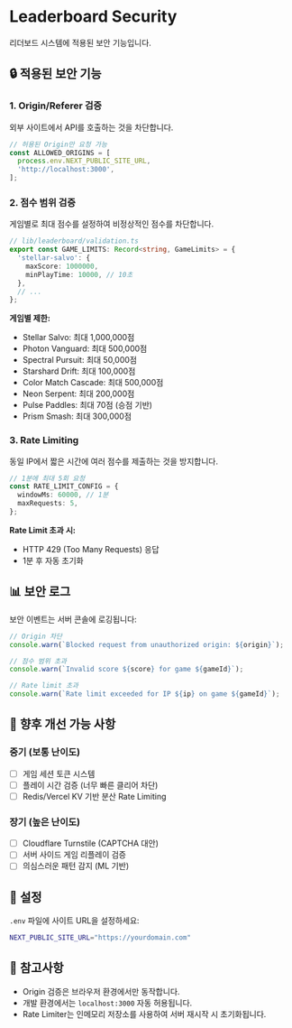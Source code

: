# Leaderboard Security

리더보드 시스템에 적용된 보안 기능입니다.

## 🔒 적용된 보안 기능

### 1. Origin/Referer 검증
외부 사이트에서 API를 호출하는 것을 차단합니다.

```typescript
// 허용된 Origin만 요청 가능
const ALLOWED_ORIGINS = [
  process.env.NEXT_PUBLIC_SITE_URL,
  'http://localhost:3000',
];
```

### 2. 점수 범위 검증
게임별로 최대 점수를 설정하여 비정상적인 점수를 차단합니다.

```typescript
// lib/leaderboard/validation.ts
export const GAME_LIMITS: Record<string, GameLimits> = {
  'stellar-salvo': {
    maxScore: 1000000,
    minPlayTime: 10000, // 10초
  },
  // ...
};
```

**게임별 제한:**
- Stellar Salvo: 최대 1,000,000점
- Photon Vanguard: 최대 500,000점
- Spectral Pursuit: 최대 50,000점
- Starshard Drift: 최대 100,000점
- Color Match Cascade: 최대 500,000점
- Neon Serpent: 최대 200,000점
- Pulse Paddles: 최대 70점 (승점 기반)
- Prism Smash: 최대 300,000점

### 3. Rate Limiting
동일 IP에서 짧은 시간에 여러 점수를 제출하는 것을 방지합니다.

```typescript
// 1분에 최대 5회 요청
const RATE_LIMIT_CONFIG = {
  windowMs: 60000, // 1분
  maxRequests: 5,
};
```

**Rate Limit 초과 시:**
- HTTP 429 (Too Many Requests) 응답
- 1분 후 자동 초기화

## 📊 보안 로그

보안 이벤트는 서버 콘솔에 로깅됩니다:

```typescript
// Origin 차단
console.warn(`Blocked request from unauthorized origin: ${origin}`);

// 점수 범위 초과
console.warn(`Invalid score ${score} for game ${gameId}`);

// Rate limit 초과
console.warn(`Rate limit exceeded for IP ${ip} on game ${gameId}`);
```

## 🚀 향후 개선 가능 사항

### 중기 (보통 난이도)
- [ ] 게임 세션 토큰 시스템
- [ ] 플레이 시간 검증 (너무 빠른 클리어 차단)
- [ ] Redis/Vercel KV 기반 분산 Rate Limiting

### 장기 (높은 난이도)
- [ ] Cloudflare Turnstile (CAPTCHA 대안)
- [ ] 서버 사이드 게임 리플레이 검증
- [ ] 의심스러운 패턴 감지 (ML 기반)

## 🔧 설정

`.env` 파일에 사이트 URL을 설정하세요:

```bash
NEXT_PUBLIC_SITE_URL="https://yourdomain.com"
```

## 📝 참고사항

- Origin 검증은 브라우저 환경에서만 동작합니다.
- 개발 환경에서는 `localhost:3000` 자동 허용됩니다.
- Rate Limiter는 인메모리 저장소를 사용하여 서버 재시작 시 초기화됩니다.
